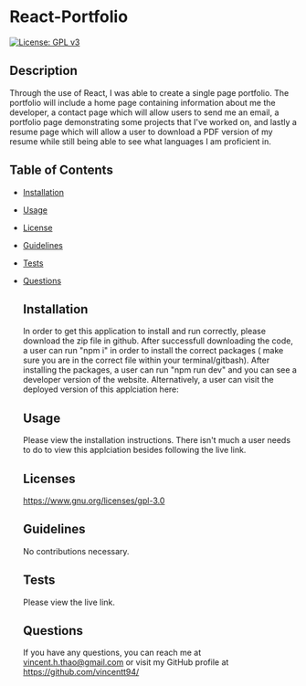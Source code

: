 # React-Portfolio
  [![License: GPL v3](https://img.shields.io/badge/License-GPLv3-blue.svg)](https://www.gnu.org/licenses/gpl-3.0)  

  ## Description
   Through the use of React, I was able to create a single page portfolio.  The portfolio will include a home page containing information about me the developer, a contact page which will allow users to send me an email, a portfolio page demonstrating some projects that I've worked on, and lastly a resume page which will allow a user to download a PDF version of my resume while still being able to see what languages I am proficient in.

## Table of Contents
- [Installation](#installation)
- [Usage](#usage)
- [License](#license)
- [Guidelines](#guidelines)
- [Tests](#tests)
- [Questions](#questions)

  ## Installation
  In order to get this application to install and run correctly, please download the zip file in github.  After successfull downloading the code, a user can run "npm i" in order to install the correct packages ( make sure you are in the correct file within your terminal/gitbash).  After installing the packages, a user can run "npm run dev" and you can see a developer version of the website.  Alternatively, a user can visit the deployed version of this applciation here:

  ## Usage
  Please view the installation instructions.  There isn't much a user needs to do to view this applciation besides following the live link.

  ## Licenses
  https://www.gnu.org/licenses/gpl-3.0

  ## Guidelines 
  No contributions necessary.

  ## Tests
  Please view the live link.

  ## Questions
  If you have any questions, you can reach me at vincent.h.thao@gmail.com or visit my GitHub profile at https://github.com/vincentt94/


